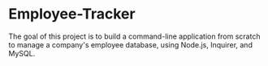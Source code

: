 # Employee-Tracker
The goal of this project is to build a command-line application from scratch to manage a company's employee database, using Node.js, Inquirer, and MySQL.
